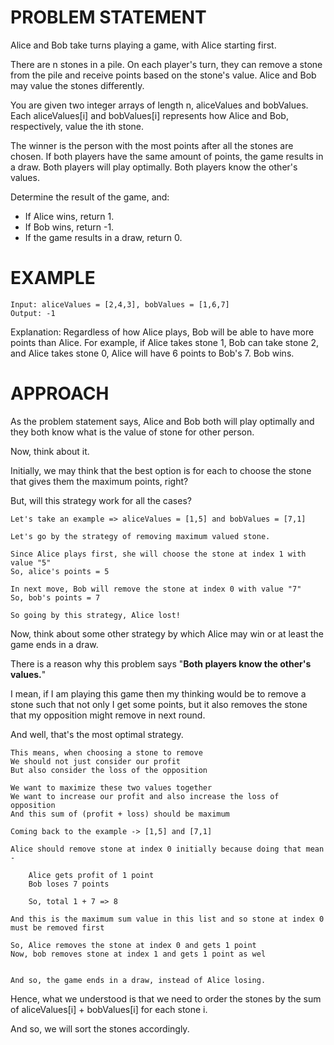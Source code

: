 # PROBLEM STATEMENT

Alice and Bob take turns playing a game, with Alice starting first.

There are n stones in a pile. On each player's turn, they can remove a stone from the pile and receive points based on the stone's value. Alice and Bob may value the stones differently.

You are given two integer arrays of length n, aliceValues and bobValues. Each aliceValues[i] and bobValues[i] represents how Alice and Bob, respectively, value the ith stone.

The winner is the person with the most points after all the stones are chosen. If both players have the same amount of points, the game results in a draw. Both players will play optimally. Both players know the other's values.

Determine the result of the game, and:

 - If Alice wins, return 1.
 - If Bob wins, return -1.
 - If the game results in a draw, return 0.

# EXAMPLE

    Input: aliceValues = [2,4,3], bobValues = [1,6,7]
    Output: -1

Explanation:
Regardless of how Alice plays, Bob will be able to have more points than Alice.
For example, if Alice takes stone 1, Bob can take stone 2, and Alice takes stone 0, Alice will have 6 points to Bob's 7.
Bob wins.

# APPROACH

As the problem statement says, Alice and Bob both will play optimally and they both know what is the value of stone for other person.

Now, think about it. 

Initially, we may think that the best option is for each to choose the stone that gives them the maximum points, right?

But, will this strategy work for all the cases?

	Let's take an example => aliceValues = [1,5] and bobValues = [7,1]
	
	Let's go by the strategy of removing maximum valued stone.
	
	Since Alice plays first, she will choose the stone at index 1 with value "5"
	So, alice's points = 5
	
	In next move, Bob will remove the stone at index 0 with value "7"
	So, bob's points = 7
	
	So going by this strategy, Alice lost!
	
Now, think about some other strategy by which Alice may win or at least the game ends in a draw. 

There is a reason why this problem says "**Both players know the other's values.**"

I mean, if I am playing this game then my thinking would be to remove a stone such that not only I get some points, but it also removes the stone that my opposition might remove in next round.

And well, that's the most optimal strategy.

	This means, when choosing a stone to remove
	We should not just consider our profit
	But also consider the loss of the opposition
	
	We want to maximize these two values together
	We want to increase our profit and also increase the loss of opposition
	And this sum of (profit + loss) should be maximum
	
	Coming back to the example -> [1,5] and [7,1]
	
	Alice should remove stone at index 0 initially because doing that mean - 
	
		Alice gets profit of 1 point
		Bob loses 7 points
		
		So, total 1 + 7 => 8
		
	And this is the maximum sum value in this list and so stone at index 0 must be removed first
	
	So, Alice removes the stone at index 0 and gets 1 point
	Now, bob removes stone at index 1 and gets 1 point as wel
	
	
	And so, the game ends in a draw, instead of Alice losing.

Hence, what we understood is that we need to order the stones by the sum of aliceValues[i] + bobValues[i] for each stone i.

And so, we will sort the stones accordingly.